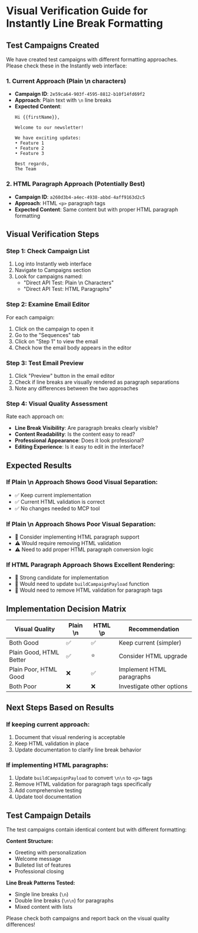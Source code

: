 # Visual Verification Guide for Instantly Line Break Formatting

## Test Campaigns Created

We have created test campaigns with different formatting approaches. Please check these in the Instantly web interface:

### 1. Current Approach (Plain \n characters)
- **Campaign ID**: `2e59ca64-903f-4595-8812-b10f14fd69f2`
- **Approach**: Plain text with `\n` line breaks
- **Expected Content**:
  ```
  Hi {{firstName}},

  Welcome to our newsletter!

  We have exciting updates:
  • Feature 1
  • Feature 2
  • Feature 3

  Best regards,
  The Team
  ```

### 2. HTML Paragraph Approach (Potentially Best)
- **Campaign ID**: `a260d3b4-a4ec-4938-abbd-4aff9163d2c5`
- **Approach**: HTML `<p>` paragraph tags
- **Expected Content**: Same content but with proper HTML paragraph formatting

## Visual Verification Steps

### Step 1: Check Campaign List
1. Log into Instantly web interface
2. Navigate to Campaigns section
3. Look for campaigns named:
   - "Direct API Test: Plain \n Characters"
   - "Direct API Test: HTML Paragraphs"

### Step 2: Examine Email Editor
For each campaign:
1. Click on the campaign to open it
2. Go to the "Sequences" tab
3. Click on "Step 1" to view the email
4. Check how the email body appears in the editor

### Step 3: Test Email Preview
1. Click "Preview" button in the email editor
2. Check if line breaks are visually rendered as paragraph separations
3. Note any differences between the two approaches

### Step 4: Visual Quality Assessment
Rate each approach on:
- **Line Break Visibility**: Are paragraph breaks clearly visible?
- **Content Readability**: Is the content easy to read?
- **Professional Appearance**: Does it look professional?
- **Editing Experience**: Is it easy to edit in the interface?

## Expected Results

### If Plain \n Approach Shows Good Visual Separation:
- ✅ Keep current implementation
- ✅ Current HTML validation is correct
- ✅ No changes needed to MCP tool

### If Plain \n Approach Shows Poor Visual Separation:
- 🔄 Consider implementing HTML paragraph support
- ⚠️ Would require removing HTML validation
- ⚠️ Need to add proper HTML paragraph conversion logic

### If HTML Paragraph Approach Shows Excellent Rendering:
- 🎯 Strong candidate for implementation
- 📝 Would need to update `buildCampaignPayload` function
- 📝 Would need to remove HTML validation for paragraph tags

## Implementation Decision Matrix

| Visual Quality | Plain \n | HTML \p | Recommendation |
|----------------|----------|---------|----------------|
| Both Good | ✅ | ✅ | Keep current (simpler) |
| Plain Good, HTML Better | ✅ | ⭐ | Consider HTML upgrade |
| Plain Poor, HTML Good | ❌ | ✅ | Implement HTML paragraphs |
| Both Poor | ❌ | ❌ | Investigate other options |

## Next Steps Based on Results

### If keeping current approach:
1. Document that visual rendering is acceptable
2. Keep HTML validation in place
3. Update documentation to clarify line break behavior

### If implementing HTML paragraphs:
1. Update `buildCampaignPayload` to convert `\n\n` to `<p>` tags
2. Remove HTML validation for paragraph tags specifically
3. Add comprehensive testing
4. Update tool documentation

## Test Campaign Details

The test campaigns contain identical content but with different formatting:

**Content Structure:**
- Greeting with personalization
- Welcome message
- Bulleted list of features
- Professional closing

**Line Break Patterns Tested:**
- Single line breaks (`\n`)
- Double line breaks (`\n\n`) for paragraphs
- Mixed content with lists

Please check both campaigns and report back on the visual quality differences!
